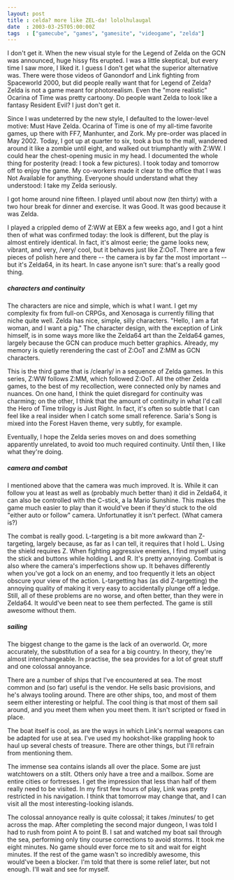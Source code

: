 ```yaml
---
layout: post
title : celda? more like ZEL-da! lololhulaugal
date  : 2003-03-25T05:00:00Z
tags  : ["gamecube", "games", "gamesite", "videogame", "zelda"]
---
```

I don't get it.  When the new visual style for the Legend of Zelda on the GCN was announced, huge hissy fits erupted.  I was a little skeptical, but every time I saw more, I liked it.  I guess I don't get what the superior alternative was.  There were those videos of Ganondorf and Link fighting from Spaceworld 2000, but did people really want that for Legend of Zelda?  Zelda is not a game meant for photorealism.  Even the "more realistic" Ocarina of Time was pretty cartoony.  Do people want Zelda to look like a fantasy Resident Evil?  I just don't get it.

Since I was undeterred by the new style, I defaulted to the lower-level motive: Must Have Zelda.  Ocarina of Time is one of my all-time favorite games, up there with FF7, Manhunter, and Zork.  My pre-order was placed in May 2002. Today, I got up at quarter to six, took a bus to the mall, wandered around it like a zombie until eight, and walked out triumphantly with Z:WW.  I could hear the chest-opening music in my head.  I documented the whole thing for posterity (read: I took a few pictures).  I took today and tomorrow off to enjoy the game.  My co-workers made it clear to the office that I was Not Available for anything.  Everyone should understand what they understood: I take my Zelda seriously.

I got home around nine fifteen.  I played until about now (ten thirty) with a two hour break for dinner and exercise.  It was Good.  It was good because it was Zelda.

I played a crippled demo of Z:WW at EBX a few weeks ago, and I got a hint then of what was confirmed today:  the look is different, but the play is almost entirely identical.  In fact, it's almost eerie;  the game looks new, vibrant, and very, /very/ cool, but it behaves just like Z:OoT.  There are a few pieces of polish here and there -- the camera is by far the most important -- but it's Zelda64, in its heart.  In case anyone isn't sure: that's a really good thing.
<h5>characters and continuity</h5>


The characters are nice and simple, which is what I want.  I get my complexity fix from full-on CRPGs, and Xenosaga is currently filling that niche quite well.  Zelda has nice, simple, silly characters.  "Hello, I am a fat woman, and I want a pig."  The character design, with the exception of Link himself, is in some ways more like the Zelda64 art than the Zelda64 games, largely because the GCN can produce much better graphics.  Already, my memory is quietly rerendering the cast of Z:OoT and Z:MM as GCN characters.

This is the third game that is /clearly/ in a sequence of Zelda games.  In this series, Z:WW follows Z:MM, which followed Z:OoT.  All the other Zelda games, to the best of my recollection, were connected only by names and nuances.  On one hand, I think the quiet disregard for continuity was charming; on the other, I think that the amount of continuity in what I'd call the Hero of Time trilogy is Just Right.  In fact, it's often so subtle that I can feel like a real insider when I catch some small reference.  Saria's Song is mixed into the Forest Haven theme, very subtly, for example.

Eventually, I hope the Zelda series moves on and does something apparently unrelated, to avoid too much required continuity.  Until then, I like what they're doing.
<h5>camera and combat</h5>


I mentioned above that the camera was much improved.  It is.  While it can follow you at least as well as (probably much better than) it did in Zelda64, it can also be controlled with the C-stick, a la Mario Sunshine.  This makes the game much easier to play than it would've been if they'd stuck to the old "either auto or follow" camera.  Unfortunatley it isn't perfect.  (What camera is?)

The combat is really good.  L-targeting is a bit more awkward than Z-targeting, largely because, as far as I can tell, it requires that I hold L.  Using the shield requires Z.  When fighting aggressive enemies, I find myself using the stick and buttons while holding L and R.  It's pretty annoying.  Combat is also where the camera's imperfections show up.  It behaves differently when you've got a lock on an enemy, and too frequently it lets an object obscure your view of the action.  L-targetting has (as did Z-targetting) the annoying quality of making it very easy to accidentally plunge off a ledge.  Still, all of these problems are no worse, and often better, than they were in Zelda64. It would've been neat to see them perfected.  The game is still awesome without them.
<h5>sailing</h5>


The biggest change to the game is the lack of an overworld.  Or, more accurately, the substitution of a sea for a big country.  In theory, they're almost interchangeable.  In practise, the sea provides for a lot of great stuff and one colossal annoyance.

There are a number of ships that I've encountered at sea.  The most common and (so far) useful is the vendor.  He sells basic provisions, and he's always tooling around.  There are other ships, too, and most of them seem either interesting or helpful.  The cool thing is that most of them sail around, and you meet them when you meet them.  It isn't scripted or fixed in place.

The boat itself is cool, as are the ways in which Link's normal weapons can be adapted for use at sea.  I've used my hookshot-like grappling hook to haul up several chests of treasure.  There are other things, but I'll refrain from mentioning them.

The immense sea contains islands all over the place.  Some are just watchtowers on a stilt.  Others only have a tree and a mailbox.  Some are entire cities or fortresses.  I get the impression that less than half of them really need to be visited.  In my first few hours of play, Link was pretty restricted in his navigation.  I think that tomorrow may change that, and I can visit all the most interesting-looking islands.

The colossal annoyance really is quite colossal;  it takes /minutes/ to get across the map.  After completing the second major dungeon, I was told I had to rush from point A to point B.  I sat and watched my boat sail through the sea, performing only tiny course corrections to avoid storms.  It took me eight minutes.  No game should ever force me to sit and wait for eight minutes. If the rest of the game wasn't so incredibly awesome, this would've been a blocker.  I'm told that there is some relief later, but not enough.  I'll wait and see for myself.

